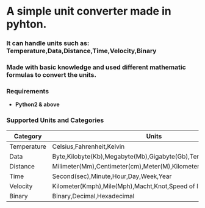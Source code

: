 # A simple unit converter made in pyhton.
### It can handle units such as: Temperature,Data,Distance,Time,Velocity,Binary
###  Μade with basic knowledge and used different mathematic formulas to convert  the units.
### Requirements
* **Python2 & above**

### Supported Units and Categories

| Category          | Units                                                                                                                                                                                                                                                                                                                     |
|-------------------|------------------------------------------------------------------------------------------------------------------------------------------------------------------------------------------------------------------------------------------------------------------------------------------------------------------------------------------------------------------------------------------------------------------------------------------|                                                                                                               
| Temperature       | Celsius,Fahrenheit,Kelvin 
  Data              |  Byte,Kilobyte(Kb),Megabyte(Mb),Gigabyte(Gb),Terabyte(Tb)      
  Distance          |  Milimeter(Mm),Centimeter(cm),Meter(M),Kilometer(Km),Mile,Inch,Foot
  Time              |  Second(sec),Minute,Hour,Day,Week,Year
  Velocity          |  Kilometer(Kmph),Mile(Mph),Macht,Knot,Speed of light(C)
  Binary            |  Binary,Decimal,Hexadecimal                                                                                                           
